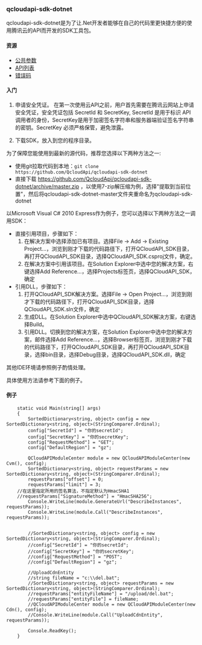### qcloudapi-sdk-dotnet

qcloudapi-sdk-dotnet是为了让.Net开发者能够在自己的代码里更快捷方便的使用腾讯云的API而开发的SDK工具包。

#### 资源

* [公共参数](http://wiki.qcloud.com/wiki/%E5%85%AC%E5%85%B1%E5%8F%82%E6%95%B0)
* [API列表](http://wiki.qcloud.com/wiki/API)
* [错误码](http://wiki.qcloud.com/wiki/%E9%94%99%E8%AF%AF%E7%A0%81)

#### 入门

1. 申请安全凭证。
在第一次使用云API之前，用户首先需要在腾讯云网站上申请安全凭证，安全凭证包括 SecretId 和 SecretKey, SecretId 是用于标识 API 调用者的身份，SecretKey是用于加密签名字符串和服务器端验证签名字符串的密钥。SecretKey 必须严格保管，避免泄露。

2. 下载SDK，放入到您的程序目录。

为了保障您能使用到最新的源代码，推荐您选择以下两种方法之一:

* 使用git拉取代码到本地：``git clone https://github.com/QcloudApi/qcloudapi-sdk-dotnet``
* 直接下载 https://github.com/QcloudApi/qcloudapi-sdk-dotnet/archive/master.zip ，以使用7-zip解压缩为例，选择"提取到当前位置"，然后将qcloudapi-sdk-dotnet-master文件夹重命名为qcloudapi-sdk-dotnet

以Microsoft Visual C# 2010 Express作为例子，您可以选择以下两种方法之一调用SDK：

* 直接引用项目，步骤如下：
    1. 在解决方案中选择添加已有项目。选择File -> Add -> Existing Project...，浏览到刚才下载的代码路径下，打开QCloudAPI_SDK目录，再打开QCloudAPI_SDK目录，选择QCloudAPI_SDK.csproj文件，确定。
    2. 在解决方案中引用该项目。在Solution Explorer中选中您的解决方案，右键选择Add Reference...，选择Projects标签页，选择QCloudAPI_SDK，确定
* 引用DLL，步骤如下：
    1. 打开QCloudAPI_SDK解决方案。选择File -> Open Project...，浏览到刚才下载的代码路径下，打开QCloudAPI_SDK目录，选择QCloudAPI_SDK.sln文件，确定
    2. 生成DLL。在Solution Explorer中选中QCloudAPI_SDK解决方案，右键选择Build。
    3. 引用DLL。切换到您的解决方案，在Solution Explorer中选中您的解决方案，邮件选择Add Reference...，选择Browser标签页，浏览到刚才下载的代码路径下，打开QCloudAPI_SDK目录，再打开QCloudAPI_SDK目录，选择bin目录，选择Debug目录，选择QCloudAPI_SDK.dll，确定

其他IDE环境请参照例子酌情处理。

具体使用方法请参考下面的例子。

#### 例子

        static void Main(string[] args)
        {
            SortedDictionary<string, object> config = new SortedDictionary<string, object>(StringComparer.Ordinal);
		    config["SecretId"] = "你的secretId";
		    config["SecretKey"] = "你的secretKey";
            config["RequestMethod"] = "GET";
		    config["DefaultRegion"] = "gz";

            QCloudAPIModuleCenter module = new QCloudAPIModuleCenter(new Cvm(), config);
            SortedDictionary<string, object> requestParams = new SortedDictionary<string, object>(StringComparer.Ordinal);
            requestParams["offset"] = 0;
            requestParams["limit"] = 3;
	    //在这里指定所用的签名算法，不指定默认为HmacSHA1
	    //requestParams["SignatureMethod"] = "HmacSHA256";
            Console.WriteLine(module.GenerateUrl("DescribeInstances", requestParams));
            Console.WriteLine(module.Call("DescribeInstances", requestParams));


            //SortedDictionary<string, object> config = new SortedDictionary<string, object>(StringComparer.Ordinal);
            //config["SecretId"] = "你的secretId";
            //config["SecretKey"] = "你的secretKey";
            //config["RequestMethod"] = "POST";
            //config["DefaultRegion"] = "gz";

            //UploadCdnEntity
            //string fileName = "c:\\del.bat";
            //SortedDictionary<string, object> requestParams = new SortedDictionary<string, object>(StringComparer.Ordinal);
            //requestParams["entityFileName"] = "/upload/del.bat";
            //requestParams["entityFile"] = fileName;
            //QCloudAPIModuleCenter module = new QCloudAPIModuleCenter(new Cdn(), config);
            //Console.WriteLine(module.Call("UploadCdnEntity", requestParams));

            Console.ReadKey();
        }
